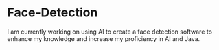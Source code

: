 # Face-Detection
I am currently working on using AI to create a face detection software to enhance my knowledge and increase my proficiency in AI and Java.
